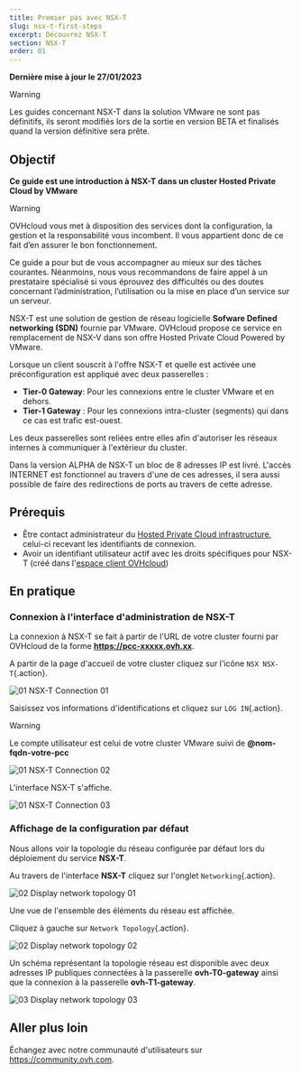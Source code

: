 ```yaml
---
title: Premier pas avec NSX-T
slug: nsx-t-first-steps
excerpt: Découvrez NSX-T
section: NSX-T
order: 01
---
```


**Dernière mise à jour le 27/01/2023**

> [!warning]
> Les guides concernant NSX-T dans la solution VMware ne sont pas définitifs, ils seront modifiés lors de la sortie en version BETA et finalisés quand la version définitive sera prête. 
>


## Objectif

**Ce guide est une introduction à NSX-T dans un cluster Hosted Private Cloud by VMware**

> [!warning]
> OVHcloud vous met à disposition des services dont la configuration, la gestion et la responsabilité vous incombent. Il vous appartient donc de ce fait d’en assurer le bon fonctionnement.
>
> Ce guide a pour but de vous accompagner au mieux sur des tâches courantes. Néanmoins, nous vous recommandons de faire appel à un prestataire spécialisé si vous éprouvez des difficultés ou des doutes concernant l’administration, l’utilisation ou la mise en place d’un service sur un serveur.
>

NSX-T est une solution de gestion de réseau logicielle **Sofware Defined networking (SDN)** fournie par VMware. OVHcloud propose ce service en remplacement de NSX-V dans son offre Hosted Private Cloud Powered by VMware. 

Lorsque un client souscrit à l'offre NSX-T et quelle est activée une préconfiguration est appliqué avec deux passerelles :

- **Tier-0 Gateway**: Pour les connexions entre le cluster VMware et en dehors.
- **Tier-1 Gateway** : Pour les connexions intra-cluster (segments) qui dans ce cas est trafic est-ouest.

Les deux passerelles sont reliées entre elles afin d'autoriser les réseaux internes à communiquer à l'extérieur du cluster.

Dans la version ALPHA de NSX-T un bloc de 8 adresses IP est livré. L'accès INTERNET est fonctionnel au travers d'une de ces adresses, il sera aussi possible de faire des redirections de ports au travers de cette adresse.

## Prérequis

- Être contact administrateur du [Hosted Private Cloud infrastructure](https://www.ovhcloud.com/fr/enterprise/products/hosted-private-cloud/), celui-ci recevant les identifiants de connexion.
- Avoir un identifiant utilisateur actif avec les droits spécifiques pour NSX-T (créé dans l'[espace client OVHcloud](https://www.ovh.com/auth/?action=gotomanager&from=https://www.ovh.com/fr/&ovhSubsidiary=fr))

## En pratique

### Connexion à l'interface d'administration de NSX-T

La connexion à NSX-T se fait à partir de l'URL de votre cluster fourni par OVHcloud de la forme **https://pcc-xxxxx.ovh.xx**.

A partir de la page d'accueil de votre cluster cliquez sur l'icône `NSX NSX-T`{.action}.

![01 NSX-T Connection 01](images/01-nsxt-connection01.png)

Saisissez vos informations d'identifications et cliquez sur `LOG IN`{.action}.

> [!warning]
> Le compte utilisateur est celui de votre cluster VMware suivi de **@nom-fqdn-votre-pcc** 
>

![01 NSX-T Connection 02](images/01-nsxt-connection02.png)

L'interface NSX-T s'affiche.

![01 NSX-T Connection 03](images/01-nsxt-connection03.png)

### Affichage de la configuration par défaut

Nous allons voir la topologie du réseau configurée par défaut lors du déploiement du service **NSX-T**.

Au travers de l'interface **NSX-T** cliquez sur l'onglet `Networking`{.action}.

![02 Display network topology 01](images/02-display-network-topology01.png)

Une vue de l'ensemble des éléments du réseau est affichée.

Cliquez à gauche sur `Network Topology`{.action}.

![02 Display network topology 02](images/02-display-network-topology02.png)

Un schéma représentant la topologie réseau est disponible avec deux adresses IP publiques connectées à la passerelle **ovh-T0-gateway** ainsi que la connexion à la passerelle **ovh-T1-gateway**.

![03 Display network topology 03](images/02-display-network-topology03.png)

## Aller plus loin

Échangez avec notre communauté d'utilisateurs sur <https://community.ovh.com>.
